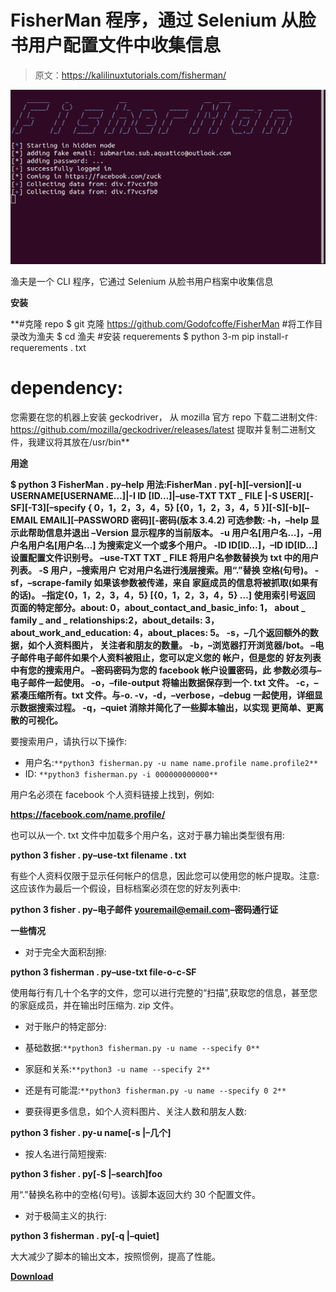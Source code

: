 # FisherMan 程序，通过 Selenium 从脸书用户配置文件中收集信息

> 原文：<https://kalilinuxtutorials.com/fisherman/>

[![Enumy : Linux Post Exploitation Privilege Escalation Enumeration](img//39b3659b564580dfa7a0b7b2c6da1392.png "Enumy : Linux Post Exploitation Privilege Escalation Enumeration")](https://1.bp.blogspot.com/-GYGGAL1ljCU/YSXDC_PdNQI/AAAAAAAAKjY/2xupSNIxKwEm5nm89HSBxs704sMUC9gOACLcBGAsYHQ/s687/template%2B%25281%2529.png)

渔夫是一个 CLI 程序，它通过 Selenium 从脸书用户档案中收集信息

**安装**

**#克隆 repo
$ git 克隆 https://github.com/Godofcoffe/FisherMan
#将工作目录改为渔夫
$ cd 渔夫
#安装 requerements
$ python 3-m pip install-r requerements . txt
# dependency:
您需要在您的机器上安装 geckodriver，
从 mozilla 官方 repo 下载二进制文件:
https://github.com/mozilla/geckodriver/releases/latest
提取并复制二进制文件，我建议将其放在/usr/bin**

**用途**

**$ python 3 FisherMan . py–help
用法:FisherMan . py[-h][–version][-u USERNAME[USERNAME…]|-I ID
[ID…]|–use-TXT TXT _ FILE |-S USER][-SF][-T3][–specify { 0，1，2，3，4，5} [{0，1，2，3，4，5 }][-S][-b][–EMAIL EMAIL][–PASSWORD 密码][-密码(版本 3.4.2)
可选参数:
-h，–help 显示此帮助信息并退出
–Version 显示程序的当前版本。
-u 用户名[用户名…]，–用户名用户名[用户名…]
为搜索定义一个或多个用户。
-ID ID[ID…]，–ID ID[ID…]
设置配置文件识别号。
–use-TXT TXT _ FILE 将用户名参数替换为
txt 中的用户列表。
-S 用户，–搜索用户
它对用户名进行浅层搜索。用“.”替换
空格(句号)。
-sf，–scrape-family 如果该参数被传递，来自
家庭成员的信息将被抓取(如果有的话)。
–指定{0，1，2，3，4，5} [{0，1，2，3，4，5} …]
使用索引号返回
页面的特定部分。about: 0，about_contact_and_basic_info: 1，
about _ family _ and _ relationships:2，about_details: 3，
about_work_and_education: 4，about_places: 5。
-s，–几个返回额外的数据，如个人资料图片，
关注者和朋友的数量。
-b，–浏览器打开浏览器/bot。
–电子邮件电子邮件如果个人资料被阻止，您可以定义您的
帐户，但是您的
好友列表中有您的搜索用户。
–密码密码为您的 facebook 帐户设置密码，此
参数必须与–电子邮件一起使用。
-o，–file-output 将输出数据保存到一个. txt 文件。
-c，–紧凑压缩所有。txt 文件。与-o.
-v，-d，–verbose，–debug
一起使用，详细显示数据搜索过程。
-q，–quiet 消除并简化了一些脚本输出，以实现
更简单、更离散的可视化。**

要搜索用户，请执行以下操作:

*   用户名:`**python3 fisherman.py -u name name.profile name.profile2**`
*   ID: `**python3 fisherman.py -i 000000000000**`

用户名必须在 facebook 个人资料链接上找到，例如:

**https://facebook.com/name.profile/**

也可以从一个. txt 文件中加载多个用户名，这对于暴力输出类型很有用:

**python 3 fisher . py–use-txt filename . txt**

有些个人资料仅限于显示任何帐户的信息，因此您可以使用您的帐户提取。注意:这应该作为最后一个假设，目标档案必须在您的好友列表中:

**python 3 fisher . py–电子邮件 youremail@email.com–密码通行证**

**一些情况**

*   对于完全大面积刮擦:

**python 3 fisherman . py–use-txt file-o-c-SF**

使用每行有几十个名字的文件，您可以进行完整的“扫描”,获取您的信息，甚至您的家庭成员，并在输出时压缩为. zip 文件。

*   对于账户的特定部分:

*   基础数据:`**python3 fisherman.py -u name --specify 0**`
*   家庭和关系:`**python3 -u name --specify 2**`
*   还是有可能混:`**python3 fisherman.py -u name --specify 0 2**`

*   要获得更多信息，如个人资料图片、关注人数和朋友人数:

**python 3 fisher . py-u name[-s |–几个]**

*   按人名进行简短搜索:

**python 3 fisher . py[-S |–search]foo**

用“.”替换名称中的空格(句号)。该脚本返回大约 30 个配置文件。

*   对于极简主义的执行:

**python 3 fisherman . py[-q |–quiet]**

大大减少了脚本的输出文本，按照惯例，提高了性能。

[**Download**](https://github.com/Godofcoffe/FisherMan)